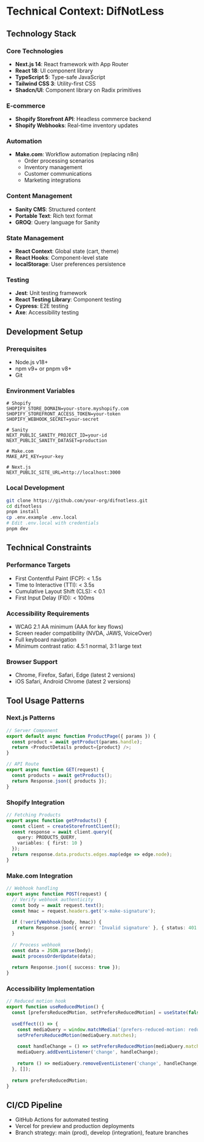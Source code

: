 # Technical Context: DifNotLess

## Technology Stack

### Core Technologies
- **Next.js 14**: React framework with App Router
- **React 18**: UI component library
- **TypeScript 5**: Type-safe JavaScript
- **Tailwind CSS 3**: Utility-first CSS
- **Shadcn/UI**: Component library on Radix primitives

### E-commerce
- **Shopify Storefront API**: Headless commerce backend
- **Shopify Webhooks**: Real-time inventory updates

### Automation
- **Make.com**: Workflow automation (replacing n8n)
  - Order processing scenarios
  - Inventory management
  - Customer communications
  - Marketing integrations

### Content Management
- **Sanity CMS**: Structured content
- **Portable Text**: Rich text format
- **GROQ**: Query language for Sanity

### State Management
- **React Context**: Global state (cart, theme)
- **React Hooks**: Component-level state
- **localStorage**: User preferences persistence

### Testing
- **Jest**: Unit testing framework
- **React Testing Library**: Component testing
- **Cypress**: E2E testing
- **Axe**: Accessibility testing

## Development Setup

### Prerequisites
- Node.js v18+
- npm v9+ or pnpm v8+
- Git

### Environment Variables
```
# Shopify
SHOPIFY_STORE_DOMAIN=your-store.myshopify.com
SHOPIFY_STOREFRONT_ACCESS_TOKEN=your-token
SHOPIFY_WEBHOOK_SECRET=your-secret

# Sanity
NEXT_PUBLIC_SANITY_PROJECT_ID=your-id
NEXT_PUBLIC_SANITY_DATASET=production

# Make.com
MAKE_API_KEY=your-key

# Next.js
NEXT_PUBLIC_SITE_URL=http://localhost:3000
```

### Local Development
```bash
git clone https://github.com/your-org/difnotless.git
cd difnotless
pnpm install
cp .env.example .env.local
# Edit .env.local with credentials
pnpm dev
```

## Technical Constraints

### Performance Targets
- First Contentful Paint (FCP): < 1.5s
- Time to Interactive (TTI): < 3.5s
- Cumulative Layout Shift (CLS): < 0.1
- First Input Delay (FID): < 100ms

### Accessibility Requirements
- WCAG 2.1 AA minimum (AAA for key flows)
- Screen reader compatibility (NVDA, JAWS, VoiceOver)
- Full keyboard navigation
- Minimum contrast ratio: 4.5:1 normal, 3:1 large text

### Browser Support
- Chrome, Firefox, Safari, Edge (latest 2 versions)
- iOS Safari, Android Chrome (latest 2 versions)

## Tool Usage Patterns

### Next.js Patterns
```typescript
// Server Component
export default async function ProductPage({ params }) {
  const product = await getProduct(params.handle);
  return <ProductDetails product={product} />;
}

// API Route
export async function GET(request) {
  const products = await getProducts();
  return Response.json({ products });
}
```

### Shopify Integration
```typescript
// Fetching Products
export async function getProducts() {
  const client = createStorefrontClient();
  const response = await client.query({
    query: PRODUCTS_QUERY,
    variables: { first: 10 }
  });
  return response.data.products.edges.map(edge => edge.node);
}
```

### Make.com Integration
```typescript
// Webhook handling
export async function POST(request) {
  // Verify webhook authenticity
  const body = await request.text();
  const hmac = request.headers.get('x-make-signature');
  
  if (!verifyWebhook(body, hmac)) {
    return Response.json({ error: 'Invalid signature' }, { status: 401 });
  }
  
  // Process webhook
  const data = JSON.parse(body);
  await processOrderUpdate(data);
  
  return Response.json({ success: true });
}
```

### Accessibility Implementation
```typescript
// Reduced motion hook
export function useReducedMotion() {
  const [prefersReducedMotion, setPrefersReducedMotion] = useState(false);
  
  useEffect(() => {
    const mediaQuery = window.matchMedia('(prefers-reduced-motion: reduce)');
    setPrefersReducedMotion(mediaQuery.matches);
    
    const handleChange = () => setPrefersReducedMotion(mediaQuery.matches);
    mediaQuery.addEventListener('change', handleChange);
    
    return () => mediaQuery.removeEventListener('change', handleChange);
  }, []);
  
  return prefersReducedMotion;
}
```

## CI/CD Pipeline
- GitHub Actions for automated testing
- Vercel for preview and production deployments
- Branch strategy: main (prod), develop (integration), feature branches
